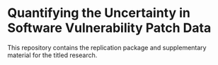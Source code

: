 # Quantifying the Uncertainty in Software Vulnerability Patch Data

This repository contains the replication package and supplementary material for the titled research.
